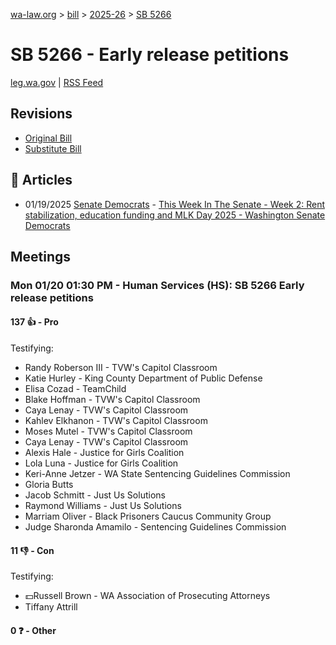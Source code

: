 [wa-law.org](/) > [bill](/bill/) > [2025-26](/bill/2025-26/) > [SB 5266](/bill/2025-26/sb/5266/)

# SB 5266 - Early release petitions
[leg.wa.gov](https://app.leg.wa.gov/billsummary?BillNumber=5266&Year=2025&Initiative=false) | [RSS Feed](./rss.xml)

## Revisions
* [Original Bill](1/)
* [Substitute Bill](S/)

## 📰 Articles
* 01/19/2025 [Senate Democrats](/org/senate_democrats/) - [This Week In The Senate - Week 2: Rent stabilization, education funding and MLK Day 2025 - Washington Senate Democrats](https://senatedemocrats.wa.gov/blog/2025/01/19/this-week-in-the-senate-week-2-rent-stabilization-education-funding-and-mlk-day-2025/#:~:text=Senate%20Bill%205266)

## Meetings
### Mon 01/20 01:30 PM - Human Services (HS): SB 5266 Early release petitions
#### 137 👍 - Pro
Testifying:
* Randy Roberson III - TVW's Capitol Classroom
* Katie Hurley - King County Department of Public Defense
* Elisa Cozad - TeamChild
* Blake Hoffman - TVW's Capitol Classroom
* Caya Lenay - TVW's Capitol Classroom
* Kahlev Elkhanon - TVW's Capitol Classroom
* Moses Mutel - TVW's Capitol Classroom
* Caya Lenay - TVW's Capitol Classroom
* Alexis Hale - Justice for Girls Coalition
* Lola Luna - Justice for Girls Coalition
* Keri-Anne Jetzer - WA State Sentencing Guidelines Commission
* Gloria Butts
* Jacob Schmitt - Just Us Solutions
* Raymond Williams - Just Us Solutions
* Marriam Oliver - Black Prisoners Caucus Community Group
* Judge Sharonda Amamilo - Sentencing Guidelines Commission

#### 11 👎 - Con
Testifying:
* 💵Russell Brown - WA Association of Prosecuting Attorneys
* Tiffany Attrill

#### 0 ❓ - Other
